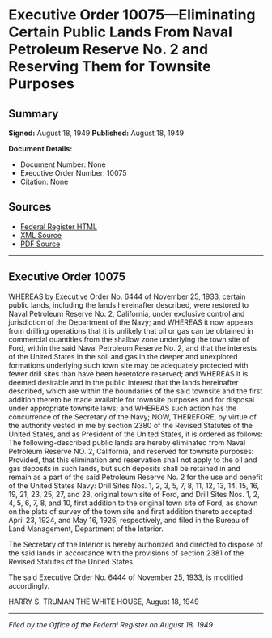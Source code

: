 # Executive Order 10075—Eliminating Certain Public Lands From Naval Petroleum Reserve No. 2 and Reserving Them for Townsite Purposes

## Summary

**Signed:** August 18, 1949
**Published:** August 18, 1949

**Document Details:**
- Document Number: None
- Executive Order Number: 10075
- Citation: None

## Sources
- [Federal Register HTML](https://www.presidency.ucsb.edu/documents/executive-order-10075-eliminating-certain-public-lands-from-naval-petroleum-reserve-no-2)
- [XML Source](None)
- [PDF Source](None)

---

## Executive Order 10075

WHEREAS by Executive Order No. 6444 of November 25, 1933, certain public lands, including the lands hereinafter described, were restored to Naval Petroleum Reserve No. 2, California, under exclusive control and jurisdiction of the Department of the Navy; and
WHEREAS it now appears from drilling operations that it is unlikely that oil or gas can be obtained in commercial quantities from the shallow zone underlying the town site of Ford, within the said Naval Petroleum Reserve No. 2, and that the interests of the United States in the soil and gas in the deeper and unexplored formations underlying such town site may be adequately protected with fewer drill sites than have been heretofore reserved; and
WHEREAS it is deemed desirable and in the public interest that the lands hereinafter described, which are within the boundaries of the said townsite and the first addition thereto be made available for townsite purposes and for disposal under appropriate townsite laws; and
WHEREAS such action has the concurrence of the Secretary of the Navy;
NOW, THEREFORE, by virtue of the authority vested in me by section 2380 of the Revised Statutes of the United States, and as President of the United States, it is ordered as follows:
The following-described public lands are hereby eliminated from Naval Petroleum Reserve NO. 2, California, and reserved for townsite purposes: Provided, that this elimination and reservation shall not apply to the oil and gas deposits in such lands, but such deposits shall be retained in and remain as a part of the said Petroleum Reserve No. 2 for the use and benefit of the United States Navy:
Drill Sites Nos. 1, 2, 3, 5, 7, 8, 11, 12, 13, 14, 15, 16, 19, 21, 23, 25, 27, and 28, original town site of Ford, and Drill Sites Nos. 1, 2, 4, 5, 6, 7, 8, and 10, first addition to the original town site of Ford, as shown on the plats of survey of the town site and first addition thereto accepted April 23, 1924, and May 16, 1926, respectively, and filed in the Bureau of Land Management, Department of the Interior.

The Secretary of the Interior is hereby authorized and directed to dispose of the said lands in accordance with the provisions of section 2381 of the Revised Statutes of the United States.

The said Executive Order No. 6444 of November 25, 1933, is modified accordingly.

HARRY S. TRUMAN
THE WHITE HOUSE,
August 18, 1949

---

*Filed by the Office of the Federal Register on August 18, 1949*
